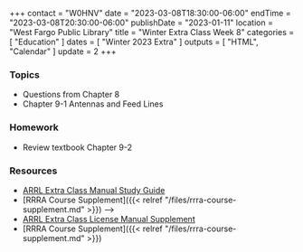 +++
contact = "W0HNV"
date = "2023-03-08T18:30:00-06:00"
endTime = "2023-03-08T20:30:00-06:00"
publishDate = "2023-01-11"
location = "West Fargo Public Library"
title = "Winter Extra Class Week 8"
categories = [ "Education" ]
dates = [ "Winter 2023 Extra" ]
outputs = [ "HTML", "Calendar" ]
update = 2
+++
### Topics

* Questions from Chapter 8
* Chapter 9-1 Antennas and Feed Lines

### Homework

* Review textbook Chapter 9-2

### Resources

* [ARRL Extra Class Manual Study Guide](http://www.arrl.org/files/file/Extra%20Class%20License%20Manual/ECLM%2011th%20edition/ECLM%202316%20Studyguide.pdf)
* [RRRA Course Supplement]({{< relref "/files/rrra-course-supplement.md" >}})
-->
* [ARRL Extra Class License Manual Supplement](http://www.arrl.org/extra-class-license-manual)
* [RRRA Course Supplement]({{< relref "/files/rrra-course-supplement.md" >}})

